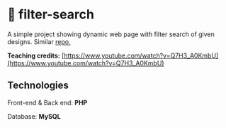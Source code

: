 🐌 filter-search
====================================
A simple project showing dynamic web page with filter search of given designs. Similar [repo.](https://www.github.com/jishanshaikh4/filter-search-codeigniter/)

**Teaching credits:** [https://www.youtube.com/watch?v=Q7H3_A0KmbU](https://www.youtube.com/watch?v=Q7H3_A0KmbU)

## Technologies
Front-end & Back end: **PHP**

Database: **MySQL**

